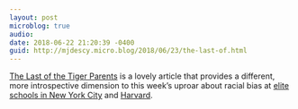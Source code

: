 ```yaml
---
layout: post
microblog: true
audio: 
date: 2018-06-22 21:20:39 -0400
guid: http://mjdescy.micro.blog/2018/06/23/the-last-of.html
---
```

[The Last of the Tiger Parents](https://www.nytimes.com/2018/06/22/opinion/sunday/asian-american-tiger-parents.html) is a lovely article that provides a different, more introspective dimension to this week’s uproar about racial bias at [elite schools in New York City](https://www.nytimes.com/2018/06/14/nyregion/new-york-today-elite-high-schools.html) and [Harvard](https://www.nytimes.com/2018/06/15/us/harvard-asian-enrollment-applicants.html).
